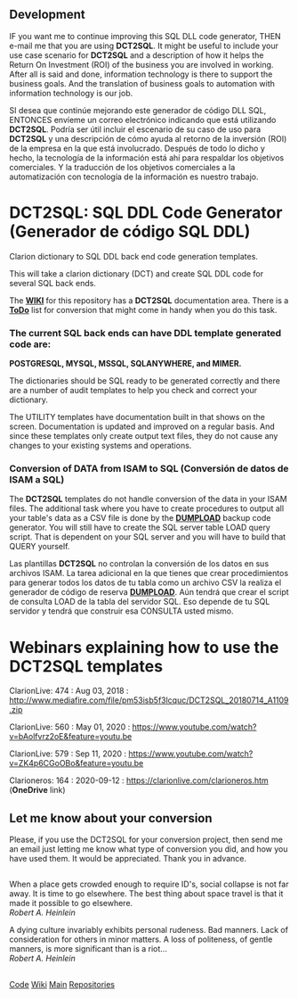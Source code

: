 ## Development
IF you want me to continue improving this SQL DLL code generator, THEN e-mail me that you are using **DCT2SQL**. 
  It might be useful to include your use case scenario for **DCT2SQL** and a description of how it helps the 
  Return On Investment (ROI) of the business you are involved in working. 
  After all is said and done, information technology is there to support the business goals. 
  And the translation of business goals to automation with information technology is our job.
  
SI desea que continúe mejorando este generador de código DLL SQL, ENTONCES envíeme un correo electrónico 
  indicando que está utilizando **DCT2SQL**. Podría ser útil incluir el escenario de su caso de uso para **DCT2SQL** 
  y una descripción de cómo ayuda al retorno de la inversión (ROI) de la empresa en la que está involucrado. 
  Después de todo lo dicho y hecho, la tecnología de la información está ahí para respaldar los objetivos comerciales. 
  Y la traducción de los objetivos comerciales a la automatización con tecnología de la información es nuestro trabajo.
 
# DCT2SQL: SQL DDL Code Generator (Generador de código SQL DDL)
Clarion dictionary to SQL DDL back end code generation templates.

This will take a clarion dictionary (DCT) and create SQL DDL code for several SQL back ends.

The [**WIKI**](https://github.com/RobertArtigas/DCT2SQL/wiki) for this repository has a **DCT2SQL** documentation area. There is a [**ToDo**](https://github.com/RobertArtigas/DCT2SQL/wiki/ToDoList) list for conversion that might come in handy when you do this task.

### The current SQL back ends can have DDL template generated code are: 
**POSTGRESQL, MYSQL, MSSQL, SQLANYWHERE, and MIMER.**

The dictionaries should be SQL ready to be generated correctly and there are a number of audit templates to help you check and correct your dictionary.

The UTILITY templates have documentation built in that shows on the screen. Documentation is updated and improved on a regular basis. And since these templates only create output text files, they do not cause any changes to your existing systems and operations.

### Conversion of DATA from ISAM to SQL (Conversión de datos de ISAM a SQL)

The **DCT2SQL** templates do not handle conversion of the data in your ISAM files.
 The additional task where you have to create procedures to output all your table's data as a CSV file is done by the [**DUMPLOAD**](https://github.com/RobertArtigas/DumpLoad) backup code generator.
 You will still have to create the SQL server table LOAD query script. That is dependent on your SQL
 server and you will have to build that QUERY yourself.

Las plantillas **DCT2SQL** no controlan la conversión de los datos en sus archivos ISAM.
  La tarea adicional en la que tienes que crear procedimientos para generar todos los datos de tu tabla como un archivo CSV 
  la realiza el generador de código de reserva [**DUMPLOAD**](https://github.com/RobertArtigas/DumpLoad).
  Aún tendrá que crear el script de consulta LOAD de la tabla del servidor SQL. Eso depende de tu SQL
  servidor y tendrá que construir esa CONSULTA usted mismo.

# Webinars explaining how to use the DCT2SQL templates

ClarionLive: 474 : Aug 03, 2018 : http://www.mediafire.com/file/pm53isb5f3lcquc/DCT2SQL_20180714_A1109.zip

ClarionLive: 560 : May 01, 2020 : https://www.youtube.com/watch?v=bAolfvrz2oE&feature=youtu.be

ClarionLive: 579 : Sep 11, 2020 : https://www.youtube.com/watch?v=ZK4p6CGoOBo&feature=youtu.be

Clarioneros: 164 : 2020-09-12 : https://clarionlive.com/clarioneros.htm (**OneDrive** link)

## Let me know about your conversion
Please, if you use the DCT2SQL for your conversion project, then send me an email just letting me know what type of conversion you did, and how you have used them.
 It would be appreciated. Thank you in advance.

###
##
When a place gets crowded enough to require ID's, social collapse is not far away. It is time to go elsewhere. The best thing about space travel is that it made it possible to go elsewhere.<BR/>
_Robert A. Heinlein_

A dying culture invariably exhibits personal rudeness. Bad manners. Lack of consideration for others in minor matters. A loss of politeness, of gentle manners, is more significant than is a riot...<BR/>
_Robert A. Heinlein_

##

[Code](https://github.com/RobertArtigas/DCT2SQL) 
[Wiki](https://github.com/RobertArtigas/DCT2SQL/wiki) 
[Main](https://github.com/RobertArtigas) 
[Repositories](https://github.com/RobertArtigas?tab=repositories)


